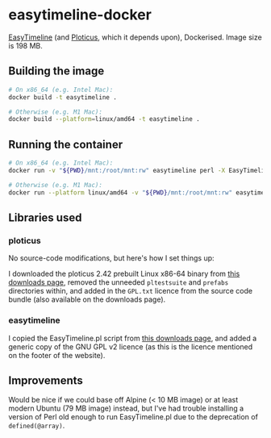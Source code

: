 # easytimeline-docker

[EasyTimeline](http://infodisiac.com/Wikipedia/EasyTimeline/Introduction.htm) (and [Ploticus](http://ploticus.sourceforge.net/doc/welcome.html), which it depends upon), Dockerised. Image size is 198 MB.

## Building the image

```sh
# On x86_64 (e.g. Intel Mac):
docker build -t easytimeline .

# Otherwise (e.g. M1 Mac):
docker build --platform=linux/amd64 -t easytimeline .
```

## Running the container

```sh
# On x86_64 (e.g. Intel Mac):
docker run -v "${PWD}/mnt:/root/mnt:rw" easytimeline perl -X EasyTimeline.pl -i mnt/sample.txt

# Otherwise (e.g. M1 Mac):
docker run --platform linux/amd64 -v "${PWD}/mnt:/root/mnt:rw" easytimeline perl -X EasyTimeline.pl -i mnt/sample.txt
```

## Libraries used

### ploticus

No source-code modifications, but here's how I set things up:

I downloaded the ploticus 2.42 prebuilt Linux x86-64 binary from [this downloads page](http://ploticus.sourceforge.net/doc/download.html), removed the unneeded `pltestsuite` and `prefabs` directories within, and added in the `GPL.txt` licence from the source code bundle (also available on the downloads page).

### easytimeline

I copied the EasyTimeline.pl script from [this downloads page](http://infodisiac.com/Wikipedia/EasyTimeline/Download.htm), and added a generic copy of the GNU GPL v2 licence (as this is the licence mentioned on the footer of the website).

## Improvements

Would be nice if we could base off Alpine (< 10 MB image) or at least modern Ubuntu (79 MB image) instead, but I've had trouble installing a version of Perl old enough to run EasyTimeline.pl due to the deprecation of `defined(@array)`.
